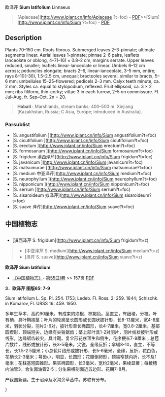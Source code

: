 欧泽芹 **Sium latifolium** Linnaeus

> [Apiaceae](http://www.iplant.cn/info/Apiaceae ?t=foc) - [PDF](http://iplant.cn/foc/pdf/Apiaceae.pdf)>>[Sium](http://www.iplant.cn/info/Sium ?t=foc) - [PDF](http://www.iplant.cn/foc/pdf/Sium.pdf)

## Description

Plants 70–150 cm. Roots fibrous. Submerged leaves 2–3-pinnate; ultimate segments linear. Aerial leaves 1-pinnate; pinnae 2–6 pairs, leaflets lanceolate or oblong, 4–7(–16) × 0.8–2 cm, margins serrate. Upper leaves reduced, smaller; leaflets linear-lanceolate or linear. Umbels 6–12 cm across; peduncles elongate; bracts 2–6, linear-lanceolate, 3–5 mm, entire; rays 8–10(–30), 1.5–2.5 cm, unequal; bracteoles several, similar to bracts, 5–6 mm; umbellules 15–25-flowered; pedicels 2–3 mm. Calyx teeth minute, ca. 2 mm. Styles ca. equal to stylopodium, reflexed. Fruit ellipsoid, ca. 3 × 2 mm; ribs filiform, thin-corky; vittae 3 in each furrow, 2–5 on commissure. Fl. Jul–Aug, fr. Sep–Oct. 2n = 20.

> **Habait** : 
> Marshlands, stream banks; 400–500 m. Xinjiang [Kazakhstan, Russia; C Asia, Europe; introduced in Australia].

### Parsublist

* [S.  angustifolium  ](http://www.iplant.cn/info/Sium angustifolium?t=foc)
* [S.  cicutifolium  ](http://www.iplant.cn/info/Sium cicutifolium?t=foc)
* [S.  erectum  ](http://www.iplant.cn/info/Sium erectum?t=foc)
* [S.  formosanum  ](http://www.iplant.cn/info/Sium formosanum?t=foc)
* [S.  frigidum  滇西泽芹](http://www.iplant.cn/info/Sium frigidum?t=foc)
* [S.  javanicum  ](http://www.iplant.cn/info/Sium javanicum?t=foc)
* [S.  matsumurae  ](http://www.iplant.cn/info/Sium matsumurae?t=foc)
* [S.  medium  中亚泽芹](http://www.iplant.cn/info/Sium medium?t=foc)
* [S.  neurophyllum  ](http://www.iplant.cn/info/Sium neurophyllum?t=foc)
* [S.  nipponicum  ](http://www.iplant.cn/info/Sium nipponicum?t=foc)
* [S.  serrum  ](http://www.iplant.cn/info/Sium serrum?t=foc)
* [S.  sisaroideum  拟泽芹](http://www.iplant.cn/info/Sium sisaroideum?t=foc)
* [S.  suave  泽芹](http://www.iplant.cn/info/Sium suave?t=foc)

## 中国植物志

## 
* [滇西泽芹  S.  frigidum](http://www.iplant.cn/info/Sium frigidum?t=z)
> * [中亚泽芹  S.  medium](http://www.iplant.cn/info/Sium medium?t=z)
> * [泽芹  S.  suave](http://www.iplant.cn/info/Sium suave?t=z)

**欧泽芹 Sium latifolium**

* [《中国植物志》](http://www.iplant.cn/frps)- [第55(2)卷](http://www.iplant.cn/frps/vol/55(2)) >> 157页 [PDF](http://www.iplant.cn/frps/pdf/55(2)/157a.pdf)

**3．欧泽芹 图版65: 7-9**

Sium latifolium L. Sp. Pl. 254. 1753; Ledeb. Fl. Ross. 2: 259. 1844; Schischk. in Komarov, Fl. URSS 16: 459. 1950.

多年生草本，高约90厘米。有成束的须根，棕褐色。茎直立，有细棱，分枝。叶有柄，具叶鞘抱茎；叶片的轮廓呈长圆形或长圆状披针形，长8-13厘米，宽4-8厘米，羽状分裂，羽片2-6对，披针形至长椭圆形，长4-7厘米，宽0.8-2厘米，基部圆楔形，顶端短尖，边缘有尖锐锯齿；茎上部叶具1-2对羽片，羽片线状披针形或线形，边缘锯齿较尖，具叶鞘。复伞形花序顶生和侧生，花序梗长7-9厘米；总苞片数片，线形或披针形，长3-5毫米，尖锐，全缘反折；伞辐8-10，直立，不等长，长1.5-2.5厘米；小总苞片线形或披针形，长5-6毫米，全缘，反折，花白色，花柄长2-3毫米；萼齿小，明显，长圆形；花瓣倒卵形，顶端窄狭内折，长不及1毫米；花柱基短圆锥形。果实椭圆形，长3毫米，宽约2毫米，果棱显著；每棱槽内油管3，合生面油管2-5；分生果横剖面近五边形。花期7-8月。

产我国新疆。生于沼泽及水沟旁草丛中。苏联有分布。

}